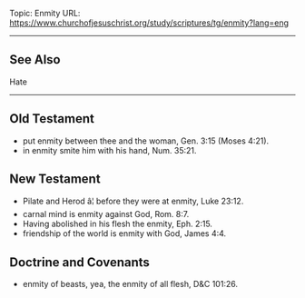 Topic: Enmity
URL: https://www.churchofjesuschrist.org/study/scriptures/tg/enmity?lang=eng

---

## See Also

Hate

---

## Old Testament

- put enmity between thee and the woman, Gen. 3:15 (Moses 4:21).
- in enmity smite him with his hand, Num. 35:21.

## New Testament

- Pilate and Herod â¦ before they were at enmity, Luke 23:12.
- carnal mind is enmity against God, Rom. 8:7.
- Having abolished in his flesh the enmity, Eph. 2:15.
- friendship of the world is enmity with God, James 4:4.

## Doctrine and Covenants

- enmity of beasts, yea, the enmity of all flesh, D&C 101:26.

